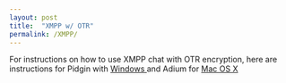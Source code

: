 ```yaml
---
layout: post
title:  "XMPP w/ OTR"
permalink: /XMPP/
---
```


For instructions on how to use XMPP chat with OTR encryption, here are instructions for Pidgin with <a href="https://securityinabox.org/en/guide/pidgin/windows/"> Windows </a> and Adium for <a href="https://adium.im/"> Mac OS X </a>
